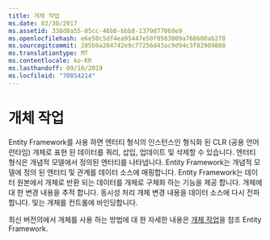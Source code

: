 ```yaml
---
title: 개체 작업
ms.date: 03/30/2017
ms.assetid: 338d8a55-05cc-46b0-bbb8-1379d77068e9
ms.openlocfilehash: e6e50c5df4ea95447e50f0503809a768600ab278
ms.sourcegitcommit: 205b9a204742e9c77256d43ac9d94c3f82909808
ms.translationtype: MT
ms.contentlocale: ko-KR
ms.lasthandoff: 09/10/2019
ms.locfileid: "70854214"
---
```

# <a name="working-with-objects"></a>개체 작업
Entity Framework를 사용 하면 엔터티 형식의 인스턴스인 형식화 된 CLR (공용 언어 런타임) 개체로 표현 된 데이터를 쿼리, 삽입, 업데이트 및 삭제할 수 있습니다. 엔터티 형식은 개념적 모델에서 정의된 엔터티를 나타냅니다. Entity Framework는 개념적 모델에 정의 된 엔터티 및 관계를 데이터 소스에 매핑합니다. Entity Framework는 데이터 원본에서 개체로 반환 되는 데이터를 개체로 구체화 하는 기능을 제공 합니다. 개체에 대 한 변경 내용을 추적 합니다. 동시성 처리 개체 변경 내용을 데이터 소스에 다시 전파 합니다. 및는 개체를 컨트롤에 바인딩합니다.  
  
 최신 버전의에서 개체를 사용 하는 방법에 대 한 자세한 내용은 [개체 작업](https://go.microsoft.com/fwlink/?LinkId=235289)을 참조 Entity Framework.
